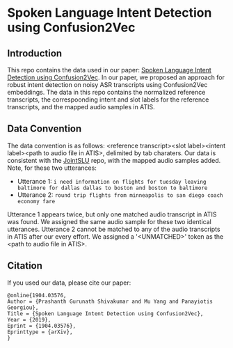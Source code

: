 # Spoken Language Intent Detection using Confusion2Vec

## Introduction
This repo contains the data used in our paper: [Spoken Language Intent Detection using Confusion2Vec](https://arxiv.org/pdf/1904.03576.pdf). In our paper, we proposed an approach for robust intent detection on noisy ASR transcripts using Confusion2Vec embeddings. The data in this repo contains the normalized reference transcripts, the correspoonding intent and slot labels for the reference transcripts, and the mapped audio samples in ATIS.

## Data Convention
The data convention is as follows: \<reference transcript\>\<slot label\>\<intent label\>\<path to audio file in ATIS\>, delimited by tab charaters. Our data is consistent with the [JointSLU](https://github.com/yvchen/JointSLU) repo, with the mapped audio samples added. Note, for these two utterances:
  - Utterance 1: `i need information on flights for tuesday leaving baltimore for dallas dallas to boston and boston to baltimore`
  - Utterance 2: `round trip flights from minneapolis to san diego coach economy fare`

Utterance 1 appears twice, but only one matched audio transcript in ATIS was found. We assigned the same audio sample for these two identical utterances. Utterance 2 cannot be matched to any of the audio transcripts in ATIS after our every effort. We assigned a '\<UNMATCHED\>' token as the \<path to audio file in ATIS\>. 

## Citation
If you used our data, please cite our paper:
```
@online{1904.03576,
Author = {Prashanth Gurunath Shivakumar and Mu Yang and Panayiotis Georgiou},
Title = {Spoken Language Intent Detection using Confusion2Vec},
Year = {2019},
Eprint = {1904.03576},
Eprinttype = {arXiv},
}
```
